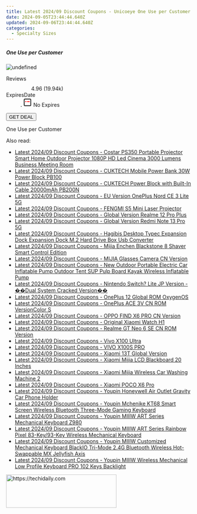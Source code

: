 ```yaml
---
title: Latest 2024/09 Discount Coupons - Unicoeye One Use per Customer
date: 2024-09-05T23:44:44.640Z
updated: 2024-09-06T23:44:44.640Z
categories:
  - Specialty Sizes
---
```



<div class="max-w-4xl mx-auto grid grid-cols-1 lg:max-w-5xl lg:gap-x-20 lg:grid-cols-2">
  <div class="relative p-3 col-start-1 row-start-1 flex flex-col-reverse rounded-lg bg-gradient-to-t from-black/75 via-black/0 sm:bg-none sm:row-start-2 sm:p-0 lg:row-start-1">
    <h5 class="mt-1 text-lg font-semibold text-white sm:text-slate-900 md:text-2xl dark:sm:text-white">One Use per Customer</h5>
  </div>
  
  <div class="col-start-1 col-end-3 row-start-1 grid gap-4 sm:mb-6 sm:grid-cols-4 lg:col-start-2 lg:row-span-6 lg:row-end-6 lg:mb-0 lg:gap-6">
      <img src="https://cdn3.impact.com//display-logo-via-campaign/18498.gif" onClick="javascript:window.open(decodeURIComponent('https%3A%2F%2Funicoeye.pxf.io%2Fc%2F5597632%2F1982625%2F18498'), '_blank');void(0);" alt="undefined" class="h-60 w-full rounded-lg object-cover sm:col-span-2 sm:h-52 lg:col-span-full" loading="lazy" />
    
  </div>
  <dl class="row-start-2 mt-4 flex items-center text-xs font-medium sm:row-start-3 sm:mt-1 md:mt-2.5 lg:row-start-2">
    <dt class="sr-only">Reviews</dt>
    <dd class="flex items-center text-indigo-600 dark:text-indigo-400">
      <svg width="24" height="24" fill="none" aria-hidden="true" class="mr-1 stroke-current dark:stroke-indigo-500">
        <path d="m12 5 2 5h5l-4 4 2.103 5L12 16l-5.103 3L9 14l-4-4h5l2-5Z" stroke-width="2" stroke-linecap="round" stroke-linejoin="round" />
      </svg>
      <span>4.96 <span class="font-normal text-slate-400">(19.94k)</span></span>
    </dd>
    <dt class="sr-only">ExpiresDate</dt>
    <dd class="flex items-center">
      <svg width="2" height="2" aria-hidden="true" fill="currentColor" class="mx-3 text-slate-300">
        <circle cx="1" cy="1" r="1" />
      </svg>
      <svg width="24" height="24" viewBox="0 0 24 24" fill="none" stroke="currentColor" stroke-width="2">
        <rect x="3" y="3" width="18" height="18" rx="2" fill="#fff" />
        <path d="M6 10L18 10" stroke="red" stroke-width="2" fill="none" />
        <path d="M10 6L10 18" stroke="#fff" stroke-width="2" fill="none" />
      </svg>
      No Expires    </dd>
  </dl>
  <div class="col-start-1 row-start-3 mt-4 self-center sm:col-start-2 sm:row-span-2 sm:row-start-2 sm:mt-0 lg:col-start-1 lg:row-start-3 lg:row-end-4 lg:mt-6">
    <button type="button" onClick="javascript:window.open(decodeURIComponent('https%3A%2F%2Funicoeye.pxf.io%2Fc%2F5597632%2F1982625%2F18498'), '_blank');void(0);" class="rounded-lg bg-red-600 px-3 py-2 text-sm font-medium leading-6 text-white">GET DEAL</button>
  </div>
  <p class="col-start-1 mt-4 text-sm leading-6 sm:col-span-2 lg:col-span-1 lg:row-start-4 lg:mt-6 dark:text-slate-400">
    One Use per Customer  </p>
</div>
<span class="atpl-alsoreadstyle">Also read:</span>
<div><ul>
<li><a href="https://coupons.techidaily.com/coupon-1117877-share-97331-sale/"><u>Latest 2024/09 Discount Coupons - Costar PS350 Portable Projector Smart Home Outdoor Projector 1080P HD Led Cinema 3000 Lumens Business Meeting Room</u></a></li>
<li><a href="https://coupons.techidaily.com/coupon-1117881-share-97331-sale/"><u>Latest 2024/09 Discount Coupons - CUKTECH Mobile Power Bank 30W Power Block PB100</u></a></li>
<li><a href="https://coupons.techidaily.com/coupon-1117880-share-97331-sale/"><u>Latest 2024/09 Discount Coupons - CUKTECH Power Block with Built-In Cable 20000mAh PB200N</u></a></li>
<li><a href="https://coupons.techidaily.com/coupon-1117886-share-97331-sale/"><u>Latest 2024/09 Discount Coupons - EU Version OnePlus Nord CE 3 Lite 5G</u></a></li>
<li><a href="https://coupons.techidaily.com/coupon-1117884-share-97331-sale/"><u>Latest 2024/09 Discount Coupons - FENGMI S5 Mini Laser Projector</u></a></li>
<li><a href="https://coupons.techidaily.com/coupon-1117888-share-97331-sale/"><u>Latest 2024/09 Discount Coupons - Global Version Realme 12 Pro Plus</u></a></li>
<li><a href="https://coupons.techidaily.com/coupon-1117811-share-97331-sale/"><u>Latest 2024/09 Discount Coupons - Global Version Redmi Note 13 Pro 5G</u></a></li>
<li><a href="https://coupons.techidaily.com/coupon-1117810-share-97331-sale/"><u>Latest 2024/09 Discount Coupons - Hagibis Desktop Typec Expansion Dock Expansion Dock M.2 Hard Drive Box Usb Converter</u></a></li>
<li><a href="https://coupons.techidaily.com/coupon-1117879-share-97331-sale/"><u>Latest 2024/09 Discount Coupons - Mijia Enchen Blackstone 8 Shaver Smart Control Edition</u></a></li>
<li><a href="https://coupons.techidaily.com/coupon-1117817-share-97331-sale/"><u>Latest 2024/09 Discount Coupons - MIJIA Glasses Camera CN Version</u></a></li>
<li><a href="https://coupons.techidaily.com/coupon-1117891-share-97331-sale/"><u>Latest 2024/09 Discount Coupons - New Outdoor Portable Electric Car Inflatable Pump Outdoor Tent SUP Pulp Board Kayak Wireless Inflatable Pump</u></a></li>
<li><a href="https://coupons.techidaily.com/coupon-1117876-share-97331-sale/"><u>Latest 2024/09 Discount Coupons - Nintendo Switch? Lite JP Version - ��Dual System Cracked Version��</u></a></li>
<li><a href="https://coupons.techidaily.com/coupon-1117819-share-97331-sale/"><u>Latest 2024/09 Discount Coupons - OnePlus 12 Global ROM OxygenOS</u></a></li>
<li><a href="https://coupons.techidaily.com/coupon-1117874-share-97331-sale/"><u>Latest 2024/09 Discount Coupons - OnePlus ACE 3V CN ROM VersionColor S</u></a></li>
<li><a href="https://coupons.techidaily.com/coupon-1117889-share-97331-sale/"><u>Latest 2024/09 Discount Coupons - OPPO FIND X6 PRO CN Version</u></a></li>
<li><a href="https://coupons.techidaily.com/coupon-1117812-share-97331-sale/"><u>Latest 2024/09 Discount Coupons - Original Xiaomi Watch H1</u></a></li>
<li><a href="https://coupons.techidaily.com/coupon-1117885-share-97331-sale/"><u>Latest 2024/09 Discount Coupons - Realme GT Neo 6 SE CN ROM Version</u></a></li>
<li><a href="https://coupons.techidaily.com/coupon-1117890-share-97331-sale/"><u>Latest 2024/09 Discount Coupons - Vivo X100 Ultra</u></a></li>
<li><a href="https://coupons.techidaily.com/coupon-1117883-share-97331-sale/"><u>Latest 2024/09 Discount Coupons - VIVO X100S PRO</u></a></li>
<li><a href="https://coupons.techidaily.com/coupon-1117887-share-97331-sale/"><u>Latest 2024/09 Discount Coupons - Xiaomi 13T Global Version</u></a></li>
<li><a href="https://coupons.techidaily.com/coupon-1117818-share-97331-sale/"><u>Latest 2024/09 Discount Coupons - Xiaomi Mijia LCD Blackboard 20 Inches</u></a></li>
<li><a href="https://coupons.techidaily.com/coupon-1117878-share-97331-sale/"><u>Latest 2024/09 Discount Coupons - Xiaomi Mijia Wireless Car Washing Machine 2</u></a></li>
<li><a href="https://coupons.techidaily.com/coupon-1117820-share-97331-sale/"><u>Latest 2024/09 Discount Coupons - Xiaomi POCO X6 Pro</u></a></li>
<li><a href="https://coupons.techidaily.com/coupon-1117882-share-97331-sale/"><u>Latest 2024/09 Discount Coupons - Youpin Honeywell Air Outlet Gravity Car Phone Holder</u></a></li>
<li><a href="https://coupons.techidaily.com/coupon-1117875-share-97331-sale/"><u>Latest 2024/09 Discount Coupons - Youpin Mchenike KT68 Smart Screen Wireless Bluetooth Three-Mode Gaming Keyboard</u></a></li>
<li><a href="https://coupons.techidaily.com/coupon-1117816-share-97331-sale/"><u>Latest 2024/09 Discount Coupons - Youpin MIIIW ART Series Mechanical Keyboard Z980</u></a></li>
<li><a href="https://coupons.techidaily.com/coupon-1117813-share-97331-sale/"><u>Latest 2024/09 Discount Coupons - Youpin MIIIW ART Series Rainbow Pixel 83-Key/93-Key Wireless Mechanical Keyboard</u></a></li>
<li><a href="https://coupons.techidaily.com/coupon-1117814-share-97331-sale/"><u>Latest 2024/09 Discount Coupons - Youpin MIIIW Customized Mechanical Keyboard BlackIO Tri-Mode 2.4G Bluetooth Wireless Hot-Swappable MX Jellyfish Axis</u></a></li>
<li><a href="https://coupons.techidaily.com/coupon-1117815-share-97331-sale/"><u>Latest 2024/09 Discount Coupons - Youpin MIIIW Wireless Mechanical Low Profile Keyboard PRO 102 Keys Backlight</u></a></li>
</ul></div>

<ins class="adsbygoogle"
      style="display:block"
      data-ad-client="ca-pub-7571918770474297"
      data-ad-slot="8358498916"
      data-ad-format="auto"
      data-full-width-responsive="true"></ins>
<!-- affiliate ads begin -->
<a href="https://wigfever.sjv.io/c/5597632/1995803/22899" target="_top" id="1995803">
  <img src="//a.impactradius-go.com/display-ad/22899-1995803" border="0" alt="https://techidaily.com" width="300" height="90"/>
</a>
<img height="0" width="0" src="https://wigfever.sjv.io/i/5597632/1995803/22899" style="position:absolute;visibility:hidden;" border="0" />
<!-- affiliate ads end -->
